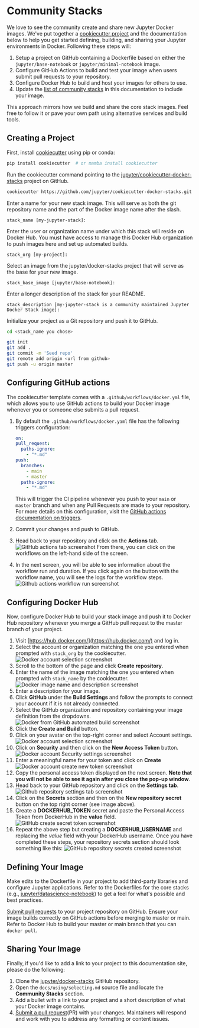# Community Stacks

We love to see the community create and share new Jupyter Docker images.
We've put together a [cookiecutter project](https://github.com/jupyter/cookiecutter-docker-stacks)
and the documentation below to help you get started defining, building, and sharing your Jupyter environments in Docker.
Following these steps will:

1. Setup a project on GitHub containing a Dockerfile based on either the `jupyter/base-notebook` or `jupyter/minimal-notebook` image.
2. Configure GitHub Actions to build and test your image when users submit pull requests to your repository.
3. Configure Docker Hub to build and host your images for others to use.
4. Update the [list of community stacks](../using/selecting.md#community-stacks) in this documentation to include your image.

This approach mirrors how we build and share the core stack images.
Feel free to follow it or pave your own path using alternative services and build tools.

## Creating a Project

First, install [cookiecutter](https://github.com/cookiecutter/cookiecutter) using pip or conda:

```bash
pip install cookiecutter  # or mamba install cookiecutter
```

Run the cookiecutter command pointing to the [jupyter/cookiecutter-docker-stacks](https://github.com/jupyter/cookiecutter-docker-stacks) project on GitHub.

```bash
cookiecutter https://github.com/jupyter/cookiecutter-docker-stacks.git
```

Enter a name for your new stack image.
This will serve as both the git repository name and the part of the Docker image name after the slash.

```text
stack_name [my-jupyter-stack]:
```

Enter the user or organization name under which this stack will reside on Docker Hub.
You must have access to manage this Docker Hub organization to push images here and set up automated builds.

```text
stack_org [my-project]:
```

Select an image from the jupyter/docker-stacks project that will serve as the base for your new image.

```text
stack_base_image [jupyter/base-notebook]:
```

Enter a longer description of the stack for your README.

```text
stack_description [my-jupyter-stack is a community maintained Jupyter Docker Stack image]:
```

Initialize your project as a Git repository and push it to GitHub.

```bash
cd <stack_name you chose>

git init
git add .
git commit -m 'Seed repo'
git remote add origin <url from github>
git push -u origin master
```

## Configuring GitHub actions

The cookiecutter template comes with a `.github/workflows/docker.yml` file, which allows you to use GitHub actions to build your Docker image whenever you or someone else submits a pull request.

1. By default the `.github/workflows/docker.yaml` file has the following triggers configuration:

   ```yaml
   on:
   pull_request:
     paths-ignore:
       - "*.md"
   push:
     branches:
       - main
       - master
     paths-ignore:
       - "*.md"
   ```

   This will trigger the CI pipeline whenever you push to your `main` or `master` branch and when any Pull Requests are made to your repository.
   For more details on this configuration, visit the [GitHub actions documentation on triggers](https://docs.github.com/en/actions/reference/events-that-trigger-workflows).

2. Commit your changes and push to GitHub.
3. Head back to your repository and click on the **Actions** tab.
   ![GitHub actions tab screenshot](../_static/github-actions-tab.png)
   From there, you can click on the workflows on the left-hand side of the screen.
4. In the next screen, you will be able to see information about the workflow run and duration.
   If you click again on the button with the workflow name, you will see the logs for the workflow steps.
   ![Github actions workflow run screenshot](../_static/github-actions-workflow.png)

## Configuring Docker Hub

Now, configure Docker Hub to build your stack image and push it to Docker Hub repository whenever
you merge a GitHub pull request to the master branch of your project.

1. Visit [https://hub.docker.com/](https://hub.docker.com/) and log in.
2. Select the account or organization matching the one you entered when prompted with `stack_org` by the cookiecutter.
   ![Docker account selection screenshot](../_static/docker-org-select.png)
3. Scroll to the bottom of the page and click **Create repository**.
4. Enter the name of the image matching the one you entered when prompted with `stack_name` by the cookiecutter.
   ![Docker image name and description screenshot](../_static/docker-repo-name.png)
5. Enter a description for your image.
6. Click **GitHub** under the **Build Settings** and follow the prompts to connect your account if it is not already connected.
7. Select the GitHub organization and repository containing your image definition from the dropdowns.
   ![Docker from GitHub automated build screenshot](../_static/docker-github-settings.png)
8. Click the **Create and Build** button.
9. Click on your avatar on the top-right corner and select Account settings.
   ![Docker account selection screenshot](../_static/docker-org-select.png)
10. Click on **Security** and then click on the **New Access Token** button.
    ![Docker account Security settings screenshot](../_static/docker-org-security.png)
11. Enter a meaningful name for your token and click on **Create**
    ![Docker account create new token screenshot](../_static/docker-org-create-token.png)
12. Copy the personal access token displayed on the next screen.
    **Note that you will not be able to see it again after you close the pop-up window**.
13. Head back to your GitHub repository and click on the **Settings tab**.
    ![Github repository settings tab screenshot](../_static/github-create-secrets.png)
14. Click on the **Secrets** section and then on the **New repository secret** button on the top right corner (see image above).
15. Create a **DOCKERHUB_TOKEN** secret and paste the Personal Access Token from DockerHub in the **value** field.
    ![GitHub create secret token screenshot](../_static/github-secret-token.png)
16. Repeat the above step but creating a **DOCKERHUB_USERNAME** and replacing the _value_ field with your DockerHub username.
    Once you have completed these steps, your repository secrets section should look something like this:
    ![GitHub repository secrets created screenshot](../_static/github-secrets-completed.png)

## Defining Your Image

Make edits to the Dockerfile in your project to add third-party libraries and configure Jupyter
applications.
Refer to the Dockerfiles for the core stacks (e.g., [jupyter/datascience-notebook](https://github.com/jupyter/docker-stacks/blob/master/datascience-notebook/Dockerfile))
to get a feel for what's possible and best practices.

[Submit pull requests](https://github.com/PointCloudLibrary/pcl/wiki/A-step-by-step-guide-on-preparing-and-submitting-a-pull-request)
to your project repository on GitHub.
Ensure your image builds correctly on GitHub actions before merging to
master or main.
Refer to Docker Hub to build your master or main branch that you can `docker pull`.

## Sharing Your Image

Finally, if you'd like to add a link to your project to this documentation site, please do the
following:

1. Clone the [jupyter/docker-stacks](https://github.com/jupyter/docker-stacks) GitHub repository.
2. Open the `docs/using/selecting.md` source file and locate the **Community Stacks** section.
3. Add a bullet with a link to your project and a short description of what your Docker image contains.
4. [Submit a pull request](https://github.com/PointCloudLibrary/pcl/wiki/A-step-by-step-guide-on-preparing-and-submitting-a-pull-request)(PR) with your changes.
   Maintainers will respond and work with you to address any formatting or content issues.
